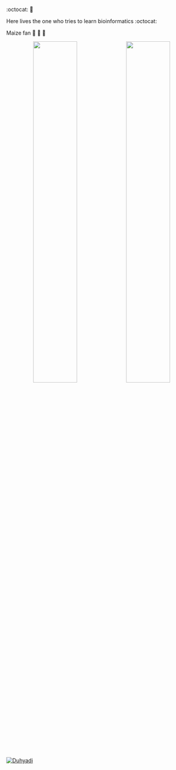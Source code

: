 :octocat: :corn:

Here lives the one who tries to learn bioinformatics :octocat:

Maize fan :corn: :corn: :corn:

<p align="center">
  <img width="48%" src="https://github-readme-stats.vercel.app/api?username=Duhyadiv&show_icons=true&theme=dark" />
  <img width="48%" src="https://github-readme-streak-stats.herokuapp.com/?user=Duhyadiv&theme=dark" />
</p>

[![Duhyadi](https://github-readme-stats.vercel.app/api?username=Duhyadiv&hide=issues&show_icons=true&theme=dark)](https://github.com/anuraghazra/github-readme-stats) 
